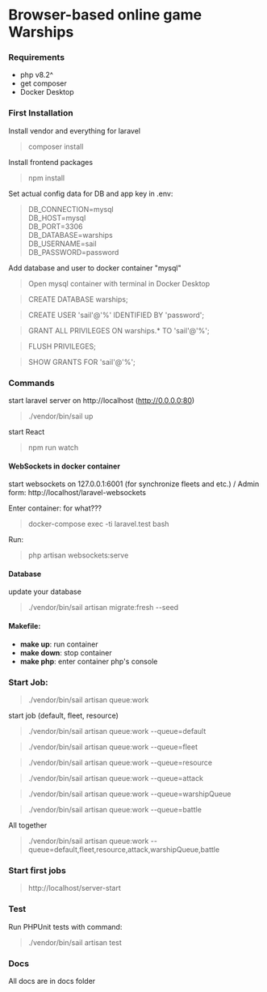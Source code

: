 # Browser-based online game Warships

### Requirements
- php v8.2^
- get composer
- Docker Desktop

### First Installation
Install vendor and everything for laravel
> composer install

Install frontend packages
> npm install

Set actual config data for DB and app key in .env:
> DB_CONNECTION=mysql \
DB_HOST=mysql \
DB_PORT=3306 \
DB_DATABASE=warships \
DB_USERNAME=sail \
DB_PASSWORD=password

Add database and user to docker container "mysql"
> Open mysql container with terminal in Docker Desktop

> CREATE DATABASE warships;

> CREATE USER 'sail'@'%' IDENTIFIED BY 'password';

> GRANT ALL PRIVILEGES ON warships.* TO 'sail'@'%';

> FLUSH PRIVILEGES;

> SHOW GRANTS FOR 'sail'@'%';

### Commands
start laravel server on http://localhost (http://0.0.0.0:80)
> ./vendor/bin/sail up

start React
> npm run watch


#### WebSockets in docker container
start websockets on 127.0.0.1:6001 (for synchronize fleets and etc.) / Admin form: http://localhost/laravel-websockets

Enter container: for what???
> docker-compose exec -ti laravel.test bash

Run:

> php artisan websockets:serve

#### Database
update your database
> ./vendor/bin/sail artisan migrate:fresh --seed

#### Makefile:

- **make up**: run container
- **make down**: stop container
- **make php**: enter container php's console

### Start Job:
> ./vendor/bin/sail artisan queue:work

start job (default, fleet, resource)
> ./vendor/bin/sail artisan queue:work --queue=default

> ./vendor/bin/sail artisan queue:work --queue=fleet

> ./vendor/bin/sail artisan queue:work --queue=resource

> ./vendor/bin/sail artisan queue:work --queue=attack

> ./vendor/bin/sail artisan queue:work --queue=warshipQueue

> ./vendor/bin/sail artisan queue:work --queue=battle

All together
> ./vendor/bin/sail artisan queue:work --queue=default,fleet,resource,attack,warshipQueue,battle

### Start first jobs
> http://localhost/server-start

### Test

Run PHPUnit tests with command:
> ./vendor/bin/sail artisan test

### Docs

All docs are in docs folder
